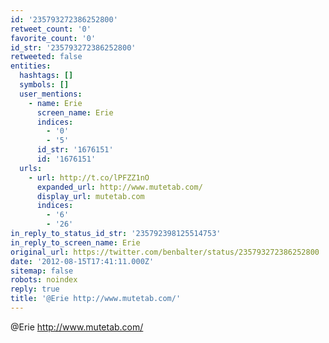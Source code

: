 ```yaml
---
id: '235793272386252800'
retweet_count: '0'
favorite_count: '0'
id_str: '235793272386252800'
retweeted: false
entities:
  hashtags: []
  symbols: []
  user_mentions:
    - name: Erie
      screen_name: Erie
      indices:
        - '0'
        - '5'
      id_str: '1676151'
      id: '1676151'
  urls:
    - url: http://t.co/lPFZZ1nO
      expanded_url: http://www.mutetab.com/
      display_url: mutetab.com
      indices:
        - '6'
        - '26'
in_reply_to_status_id_str: '235792398125514753'
in_reply_to_screen_name: Erie
original_url: https://twitter.com/benbalter/status/235793272386252800
date: '2012-08-15T17:41:11.000Z'
sitemap: false
robots: noindex
reply: true
title: '@Erie http://www.mutetab.com/'
---
```


@Erie http://www.mutetab.com/